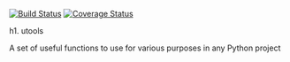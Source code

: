 [![Build Status](https://travis-ci.org/julienc91/utools.png)](https://travis-ci.org/julienc91/utools)
[![Coverage Status](https://coveralls.io/repos/github/julienc91/utools/badge.svg?branch=master)](https://coveralls.io/github/julienc91/utools?branch=master)

h1. utools

A set of useful functions to use for various purposes in any Python project

